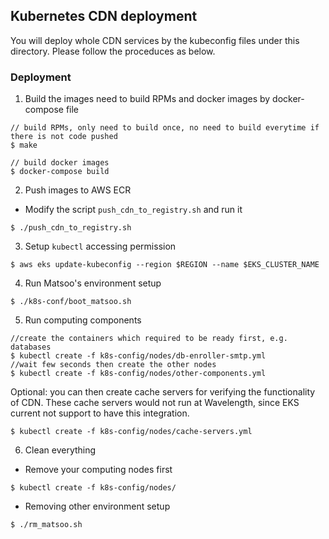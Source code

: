 ## Kubernetes CDN deployment

You will deploy whole CDN services by the kubeconfig files under this directory.
Please follow the proceduces as below.

### Deployment

1. Build the images
need to build RPMs and docker images by docker-compose file

```
// build RPMs, only need to build once, no need to build everytime if there is not code pushed 
$ make

// build docker images
$ docker-compose build

```

2. Push images to AWS ECR

 
- Modify the script `push_cdn_to_registry.sh` and run it

```
$ ./push_cdn_to_registry.sh
```

3. Setup `kubectl` accessing permission

```
$ aws eks update-kubeconfig --region $REGION --name $EKS_CLUSTER_NAME
```

4. Run Matsoo's environment setup

```
$ ./k8s-conf/boot_matsoo.sh
```

5. Run computing components

```
//create the containers which required to be ready first, e.g. databases 
$ kubectl create -f k8s-config/nodes/db-enroller-smtp.yml
//wait few seconds then create the other nodes
$ kubectl create -f k8s-config/nodes/other-components.yml
```

Optional: you can then create cache servers for verifying the functionality of CDN. 
These cache servers would not run at Wavelength, since EKS current not support to have this integration.

```
$ kubectl create -f k8s-config/nodes/cache-servers.yml
``` 

6. Clean everything

- Remove your computing nodes first

```
$ kubectl create -f k8s-config/nodes/
```

- Removing other environment setup

```
$ ./rm_matsoo.sh
```
